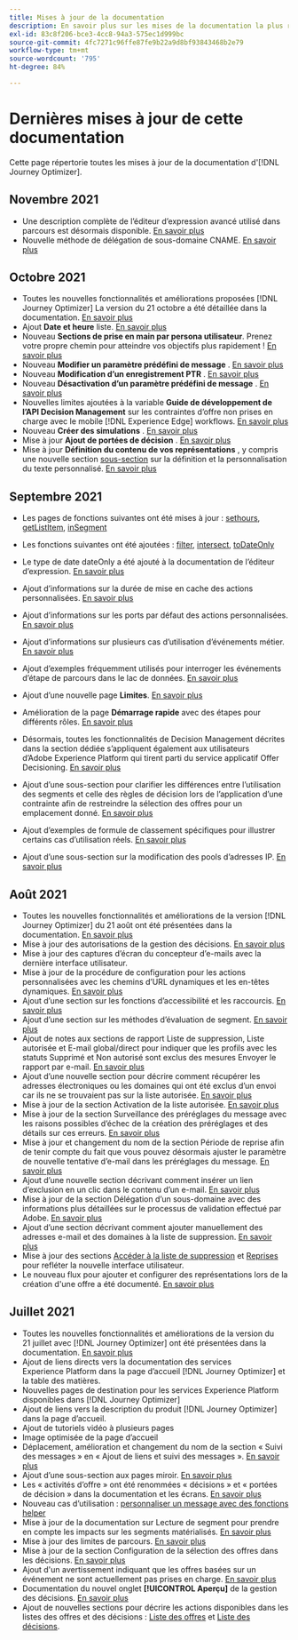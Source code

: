 ```yaml
---
title: Mises à jour de la documentation
description: En savoir plus sur les mises de la documentation la plus récente
exl-id: 83c8f206-bce3-4cc8-94a3-575ec1d999bc
source-git-commit: 4fc7271c96ffe87fe9b22a9d8bf93843468b2e79
workflow-type: tm+mt
source-wordcount: '795'
ht-degree: 84%

---
```


# Dernières mises à jour de cette documentation

Cette page répertorie toutes les mises à jour de la documentation d&#39;[!DNL Journey Optimizer].


## Novembre 2021

* Une description complète de l’éditeur d’expression avancé utilisé dans parcours est désormais disponible. [En savoir plus](building-journeys/expression/expressionadvanced.md)
* Nouvelle méthode de délégation de sous-domaine CNAME. [En savoir plus](configuration/delegate-subdomain.md#cname-subdomain-delegation)

## Octobre 2021

* Toutes les nouvelles fonctionnalités et améliorations proposées [!DNL Journey Optimizer] La version du 21 octobre a été détaillée dans la documentation. [En savoir plus](release-notes.md)
* Ajout **Date et heure** liste. [En savoir plus](personalization/functions/dates.md)
* Nouveau **Sections de prise en main par persona utilisateur**. Prenez votre propre chemin pour atteindre vos objectifs plus rapidement ! [En savoir plus](quick-start.md)
* Nouveau **Modifier un paramètre prédéfini de message** . [En savoir plus](configuration/message-presets.md#edit-message-preset)
* Nouveau **Modification d’un enregistrement PTR** . [En savoir plus](configuration/ptr-records.md#edit-ptr-record)
* Nouveau **Désactivation d’un paramètre prédéfini de message** . [En savoir plus](configuration/message-presets.md#edit-message-preset#deactivate-preset)
* Nouvelles limites ajoutées à la variable **Guide de développement de l’API Decision Management** sur les contraintes d’offre non prises en charge avec le mobile [!DNL Experience Edge] workflows. [En savoir plus](offers/api-reference/offers-api/personalized-offers/create.md#limitations)
* Nouveau **Créer des simulations** . [En savoir plus](offers/offer-activities/simulation.md)
* Mise à jour **Ajout de portées de décision** . [En savoir plus](offers/offer-activities/create-offer-activities.md#add-decision-scopes)
* Mise à jour **Définition du contenu de vos représentations** , y compris une nouvelle section [sous-section](offers/offer-library/creating-personalized-offers.md#custom-text) sur la définition et la personnalisation du texte personnalisé. [En savoir plus](offers/offer-library/creating-personalized-offers.md#content)

## Septembre 2021

* Les pages de fonctions suivantes ont été mises à jour : [sethours](building-journeys/functions/functionsethours.md), [getListItem](building-journeys/functions/functiongetlistitem.md), [inSegment](building-journeys/functions/functioninsegment.md)

* Les fonctions suivantes ont été ajoutées : [filter](building-journeys/functions/functionfilter.md), [intersect](building-journeys/functions/functionintersect.md), [toDateOnly](building-journeys/functions/functiontodateonly.md)

* Le type de date dateOnly a été ajouté à la documentation de l’éditeur d’expression. [En savoir plus](building-journeys/expression/data-types.md)

* Ajout d’informations sur la durée de mise en cache des actions personnalisées. [En savoir plus](datasource/external-data-sources.md#section_wjp_nl5_nhb)

* Ajout d’informations sur les ports par défaut des actions personnalisées. [En savoir plus](action/about-custom-action-configuration.md#url-configuration)

* Ajout d’informations sur plusieurs cas d’utilisation d’événements métier. [En savoir plus](event/about-creating-business.md#multiple-business-events)

* Ajout d’exemples fréquemment utilisés pour interroger les événements d’étape de parcours dans le lac de données. [En savoir plus](reports/query-examples.md)

* Ajout d’une nouvelle page **Limites**. [En savoir plus](limitations.md)

* Amélioration de la page **Démarrage rapide** avec des étapes pour différents rôles. [En savoir plus](quick-start.md)

* Désormais, toutes les fonctionnalités de Decision Management décrites dans la section dédiée s’appliquent également aux utilisateurs d’Adobe Experience Platform qui tirent parti du service applicatif Offer Decisioning. [En savoir plus](offers/get-started/starting-offer-decisioning.md)

* Ajout d’une sous-section pour clarifier les différences entre l’utilisation des segments et celle des règles de décision lors de l’application d’une contrainte afin de restreindre la sélection des offres pour un emplacement donné. [En savoir plus](offers/offer-activities/create-offer-activities.md#segments-vs-decision-rules)

* Ajout d’exemples de formule de classement spécifiques pour illustrer certains cas d’utilisation réels. [En savoir plus](offers/offer-library/create-ranking-formulas.md#ranking-formula-examples)

* Ajout d’une sous-section sur la modification des pools d’adresses IP. [En savoir plus](configuration/ip-pools.md#edit-ip-pool)

## Août 2021

* Toutes les nouvelles fonctionnalités et améliorations de la version [!DNL Journey Optimizer] du 21 août ont été présentées dans la documentation. [En savoir plus](release-notes.md)
* Mise à jour des autorisations de la gestion des décisions. [En savoir plus](administration/ootb-product-profiles.md)
* Mise à jour des captures d’écran du concepteur d’e-mails avec la dernière interface utilisateur.
* Mise à jour de la procédure de configuration pour les actions personnalisées avec les chemins d’URL dynamiques et les en-têtes dynamiques. [En savoir plus](action/about-custom-action-configuration.md#url-configuration)
* Ajout d’une section sur les fonctions d’accessibilité et les raccourcis. [En savoir plus](user-interface.md#accessibility)
* Ajout d’une section sur les méthodes d’évaluation de segment. [En savoir plus](segment/about-segments.md#evaluation-method-in-journey-optimizer)
* Ajout de notes aux sections de rapport Liste de suppression, Liste autorisée et E-mail global/direct pour indiquer que les profils avec les statuts Supprimé et Non autorisé sont exclus des mesures Envoyer le rapport par e-mail. [En savoir plus](reports/email-global-report.md)
* Ajout d’une nouvelle section pour décrire comment récupérer les adresses électroniques ou les domaines qui ont été exclus d’un envoi car ils ne se trouvaient pas sur la liste autorisée. [En savoir plus](allow-list.md#reporting)
* Mise à jour de la section Activation de la liste autorisée. [En savoir plus](allow-list.md#enable-allow-list)
* Mise à jour de la section Surveillance des préréglages du message avec les raisons possibles d’échec de la création des préréglages et des détails sur ces erreurs. [En savoir plus](configuration/message-presets.md#monitor-message-presets)
* Mise à jour et changement du nom de la section Période de reprise afin de tenir compte du fait que vous pouvez désormais ajuster le paramètre de nouvelle tentative d’e-mail dans les préréglages du message. [En savoir plus](configuration/retries.md#retry-duration)
* Ajout d’une nouvelle section décrivant comment insérer un lien d’exclusion en un clic dans le contenu d’un e-mail. [En savoir plus](message-tracking.md#one-click-opt-out-link)
* Mise à jour de la section Délégation d’un sous-domaine avec des informations plus détaillées sur le processus de validation effectué par Adobe. [En savoir plus](configuration/delegate-subdomain.md#subdomain-validation)
* Ajout d’une section décrivant comment ajouter manuellement des adresses e-mail et des domaines à la liste de suppression. [En savoir plus](configuration/manage-suppression-list.md#add-addresses-and-domains)
* Mise à jour des sections [Accéder à la liste de suppression](configuration/manage-suppression-list.md#access-suppression-list) et [Reprises](configuration/retries.md) pour refléter la nouvelle interface utilisateur.
* Le nouveau flux pour ajouter et configurer des représentations lors de la création d&#39;une offre a été documenté. [En savoir plus](offers/offer-library/creating-personalized-offers.md#representations)


## Juillet 2021

* Toutes les nouvelles fonctionnalités et améliorations de la version du 21 juillet avec [!DNL Journey Optimizer] ont été présentées dans la documentation. [En savoir plus](release-notes.md)
* Ajout de liens directs vers la documentation des services Experience Platform dans la page d’accueil [!DNL Journey Optimizer] et la table des matières.
* Nouvelles pages de destination pour les services Experience Platform disponibles dans [!DNL Journey Optimizer]
* Ajout de liens vers la description du produit [!DNL Journey Optimizer] dans la page d’accueil.
* Ajout de tutoriels vidéo à plusieurs pages
* Image optimisée de la page d’accueil
* Déplacement, amélioration et changement du nom de la section « Suivi des messages » en « Ajout de liens et suivi des messages ». [En savoir plus](message-tracking.md)
* Ajout d’une sous-section aux pages miroir. [En savoir plus](message-tracking.md#mirror-page)
* Les « activités d’offre » ont été renommées « décisions » et « portées de décision » dans la documentation et les écrans. [En savoir plus](offers/get-started/starting-offer-decisioning.md)
* Nouveau cas d’utilisation : [personnaliser un message avec des fonctions helper](personalization/personalization-use-case-helper-functions.md)
* Mise à jour de la documentation sur Lecture de segment pour prendre en compte les impacts sur les segments matérialisés. [En savoir plus](building-journeys/read-segment.md)
* Mise à jour des limites de parcours. [En savoir plus](limitations.md)
* Mise à jour de la section Configuration de la sélection des offres dans les décisions. [En savoir plus](offers/offer-activities/configure-offer-selection.md)
* Ajout d&#39;un avertissement indiquant que les offres basées sur un événement ne sont actuellement pas prises en charge. [En savoir plus](offers/offer-library/creating-personalized-offers.md#eligibility)
* Documentation du nouvel onglet **[!UICONTROL Aperçu]** de la gestion des décisions. [En savoir plus](offers/get-started/user-interface.md#overview)
* Ajout de nouvelles sections pour décrire les actions disponibles dans les listes des offres et des décisions : [Liste des offres](offers/offer-library/creating-personalized-offers.md#offer-list) et [Liste des décisions](offers/offer-activities/create-offer-activities.md#decision-list).

